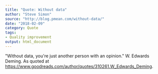 ```yaml
---
title: "Quote: Without data"
author: "Steve Simon"
source: "http://blog.pmean.com/without-data/"
date: "2018-02-09"
category: Quote
tags:
- Quality improvement
output: html_document
---
```


"Without data, you're just another person with an opinion." W. Edwards
Deming. As quoted at
<https://www.goodreads.com/author/quotes/310261.W_Edwards_Deming>.

<!---more--->



